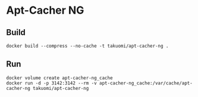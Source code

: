 # Apt-Cacher NG

## Build
```
docker build --compress --no-cache -t takuomi/apt-cacher-ng .
```

## Run
```
docker volume create apt-cacher-ng_cache
docker run -d -p 3142:3142 --rm -v apt-cacher-ng_cache:/var/cache/apt-cacher-ng takuomi/apt-cacher-ng
```
